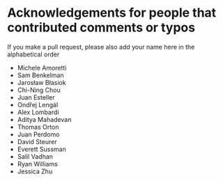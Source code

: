 # Acknowledgements for people that contributed comments or typos

If you make a pull request, please also add your name here in the alphabetical order

* Michele Amoretti
* Sam Benkelman
* Jarosław Błasiok
* Chi-Ning Chou
* Juan Esteller
* Ondřej Lengál
* Alex Lombardi
* Aditya Mahadevan
* Thomas Orton
* Juan Perdomo
* David Steurer
* Everett Sussman
* Salil Vadhan
* Ryan Williams
* Jessica Zhu
